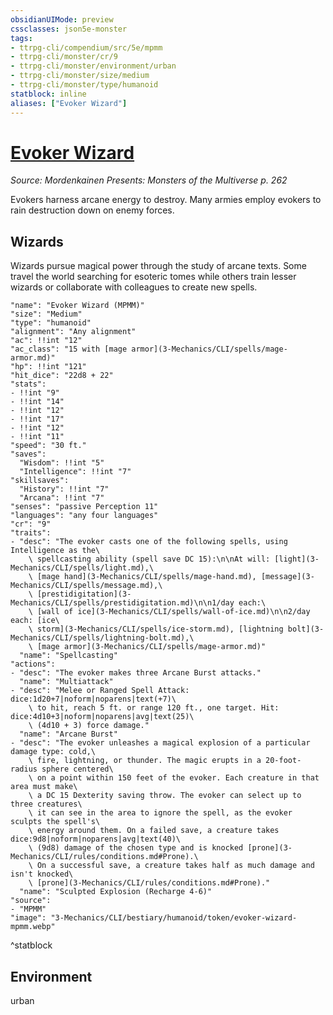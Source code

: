 ```yaml
---
obsidianUIMode: preview
cssclasses: json5e-monster
tags:
- ttrpg-cli/compendium/src/5e/mpmm
- ttrpg-cli/monster/cr/9
- ttrpg-cli/monster/environment/urban
- ttrpg-cli/monster/size/medium
- ttrpg-cli/monster/type/humanoid
statblock: inline
aliases: ["Evoker Wizard"]
---
```

# [Evoker Wizard](3-Mechanics\CLI\bestiary\humanoid/evoker-wizard-mpmm.md)
*Source: Mordenkainen Presents: Monsters of the Multiverse p. 262*  

Evokers harness arcane energy to destroy. Many armies employ evokers to rain destruction down on enemy forces.

## Wizards

Wizards pursue magical power through the study of arcane texts. Some travel the world searching for esoteric tomes while others train lesser wizards or collaborate with colleagues to create new spells.

```statblock
"name": "Evoker Wizard (MPMM)"
"size": "Medium"
"type": "humanoid"
"alignment": "Any alignment"
"ac": !!int "12"
"ac_class": "15 with [mage armor](3-Mechanics/CLI/spells/mage-armor.md)"
"hp": !!int "121"
"hit_dice": "22d8 + 22"
"stats":
- !!int "9"
- !!int "14"
- !!int "12"
- !!int "17"
- !!int "12"
- !!int "11"
"speed": "30 ft."
"saves":
  "Wisdom": !!int "5"
  "Intelligence": !!int "7"
"skillsaves":
  "History": !!int "7"
  "Arcana": !!int "7"
"senses": "passive Perception 11"
"languages": "any four languages"
"cr": "9"
"traits":
- "desc": "The evoker casts one of the following spells, using Intelligence as the\
    \ spellcasting ability (spell save DC 15):\n\nAt will: [light](3-Mechanics/CLI/spells/light.md),\
    \ [mage hand](3-Mechanics/CLI/spells/mage-hand.md), [message](3-Mechanics/CLI/spells/message.md),\
    \ [prestidigitation](3-Mechanics/CLI/spells/prestidigitation.md)\n\n1/day each:\
    \ [wall of ice](3-Mechanics/CLI/spells/wall-of-ice.md)\n\n2/day each: [ice\
    \ storm](3-Mechanics/CLI/spells/ice-storm.md), [lightning bolt](3-Mechanics/CLI/spells/lightning-bolt.md),\
    \ [mage armor](3-Mechanics/CLI/spells/mage-armor.md)"
  "name": "Spellcasting"
"actions":
- "desc": "The evoker makes three Arcane Burst attacks."
  "name": "Multiattack"
- "desc": "Melee or Ranged Spell Attack: dice:1d20+7|noform|noparens|text(+7)\
    \ to hit, reach 5 ft. or range 120 ft., one target. Hit: dice:4d10+3|noform|noparens|avg|text(25)\
    \ (4d10 + 3) force damage."
  "name": "Arcane Burst"
- "desc": "The evoker unleashes a magical explosion of a particular damage type: cold,\
    \ fire, lightning, or thunder. The magic erupts in a 20-foot-radius sphere centered\
    \ on a point within 150 feet of the evoker. Each creature in that area must make\
    \ a DC 15 Dexterity saving throw. The evoker can select up to three creatures\
    \ it can see in the area to ignore the spell, as the evoker sculpts the spell's\
    \ energy around them. On a failed save, a creature takes dice:9d8|noform|noparens|avg|text(40)\
    \ (9d8) damage of the chosen type and is knocked [prone](3-Mechanics/CLI/rules/conditions.md#Prone).\
    \ On a successful save, a creature takes half as much damage and isn't knocked\
    \ [prone](3-Mechanics/CLI/rules/conditions.md#Prone)."
  "name": "Sculpted Explosion (Recharge 4-6)"
"source":
- "MPMM"
"image": "3-Mechanics/CLI/bestiary/humanoid/token/evoker-wizard-mpmm.webp"
```
^statblock

## Environment

urban